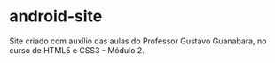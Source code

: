 # android-site
 Site criado com auxílio das aulas do Professor Gustavo Guanabara, no curso de HTML5 e CSS3 - Módulo 2.
